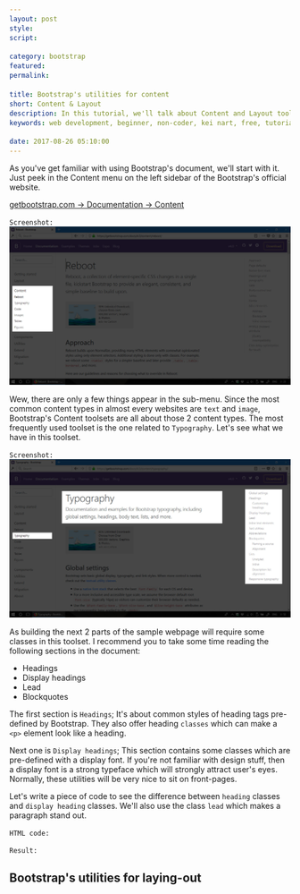 ```yaml
---
layout: post
style:
script:

category: bootstrap
featured:
permalink:

title: Bootstrap's utilities for content
short: Content & Layout
description: In this tutorial, we'll talk about Content and Layout toolsets (mentioned in the first tutorial). <br>We'll also continue building the next 2 parts of the sample webpage. <br>Let's start with Bootstrap's Content toolsets.
keywords: web development, beginner, non-coder, kei nart, free, tutorial, coding, programming, code nart, html, css, bootstrap, content, layout

date: 2017-08-26 05:10:00
---
```


As you've get familiar with using Bootstrap's document, we'll start with it. Just
peek in the Content menu on the left sidebar of the Bootstrap's official website.

[getbootstrap.com -> Documentation -> Content](https://getbootstrap.com/docs/4.0/content/reboot/ "ext")

`Screenshot:`
![Bootstrap's Content toolsets](/images/bootstrap/3/content.jpg)

Wew, there are only a few things appear in the sub-menu. Since the most common
content types in almost every websites are `text` and `image`, Bootstrap's
Content toolsets are all about those 2 content types. The most frequently used
toolset is the one related to `Typography`. Let's see what we have in this toolset.

`Screenshot:`
![Bootstrap's Typography toolset](/images/bootstrap/3/typography.jpg)

As building the next 2 parts of the sample webpage will require some classes in
this toolset. I recommend you to take some time reading the following sections
in the document:

- Headings
- Display headings
- Lead
- Blockquotes

The first section is `Headings`; It's about common styles of heading tags
pre-defined by Bootstrap. They also offer heading `classes` which can make a
`<p>` element look like a heading.

Next one is `Display headings`; This section contains some classes which are
pre-defined with a display font. If you're not familiar with design stuff, then
a display font is a strong typeface which will strongly attract user's eyes.
Normally, these utilities will be very nice to sit on front-pages.

Let's write a piece of code to see the difference between `heading` classes
and `display heading` classes. We'll also use the class `lead` which makes a
paragraph stand out.

`HTML code:`

`Result:`

## Bootstrap's utilities for laying-out
